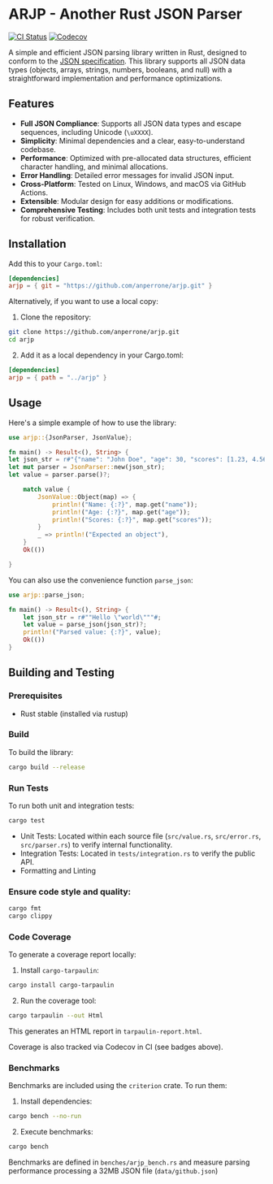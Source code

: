 # ARJP - Another Rust JSON Parser

[![CI Status](https://github.com/anperrone/arjp/actions/workflows/ci.yml/badge.svg)](https://github.com/anperrone/arjp/actions/workflows/ci.yml)
[![Codecov](https://codecov.io/gh/anperrone/arjp/branch/main/graph/badge.svg)](https://codecov.io/gh/anperrone/arjp)

A simple and efficient JSON parsing library written in Rust, designed to conform to the [JSON specification](https://www.json.org/). This library supports all JSON data types (objects, arrays, strings, numbers, booleans, and null) with a straightforward implementation and performance optimizations.

## Features

- **Full JSON Compliance**: Supports all JSON data types and escape sequences, including Unicode (`\uXXXX`).
- **Simplicity**: Minimal dependencies and a clear, easy-to-understand codebase.
- **Performance**: Optimized with pre-allocated data structures, efficient character handling, and minimal allocations.
- **Error Handling**: Detailed error messages for invalid JSON input.
- **Cross-Platform**: Tested on Linux, Windows, and macOS via GitHub Actions.
- **Extensible**: Modular design for easy additions or modifications.
- **Comprehensive Testing**: Includes both unit tests and integration tests for robust verification.

## Installation

Add this to your `Cargo.toml`:

```toml
[dependencies]
arjp = { git = "https://github.com/anperrone/arjp.git" }
```

Alternatively, if you want to use a local copy:

1. Clone the repository:

```bash
git clone https://github.com/anperrone/arjp.git
cd arjp
```

2. Add it as a local dependency in your Cargo.toml:

```toml
[dependencies]
arjp = { path = "../arjp" }
```

## Usage

Here's a simple example of how to use the library:

```rust
use arjp::{JsonParser, JsonValue};

fn main() -> Result<(), String> {
let json_str = r#"{"name": "John Doe", "age": 30, "scores": [1.23, 4.56]}"#;
let mut parser = JsonParser::new(json_str);
let value = parser.parse()?;

    match value {
        JsonValue::Object(map) => {
            println!("Name: {:?}", map.get("name"));
            println!("Age: {:?}", map.get("age"));
            println!("Scores: {:?}", map.get("scores"));
        }
        _ => println!("Expected an object"),
    }
    Ok(())

}
```

You can also use the convenience function `parse_json`:

```rust
use arjp::parse_json;

fn main() -> Result<(), String> {
    let json_str = r#""Hello \"world\"""#;
    let value = parse_json(json_str)?;
    println!("Parsed value: {:?}", value);
    Ok(())
}
```

## Building and Testing

### Prerequisites

- Rust stable (installed via rustup)

### Build

To build the library:

```bash
cargo build --release
```

### Run Tests

To run both unit and integration tests:

```bash
cargo test
```

- Unit Tests: Located within each source file (`src/value.rs`, `src/error.rs`, `src/parser.rs`) to verify internal functionality.
- Integration Tests: Located in `tests/integration.rs` to verify the public API.
- Formatting and Linting

### Ensure code style and quality:

```bash
cargo fmt
cargo clippy
```

### Code Coverage

To generate a coverage report locally:

1. Install `cargo-tarpaulin`:

```bash
cargo install cargo-tarpaulin
```

2. Run the coverage tool:

```bash
cargo tarpaulin --out Html
```

This generates an HTML report in `tarpaulin-report.html`.

Coverage is also tracked via Codecov in CI (see badges above).

### Benchmarks

Benchmarks are included using the `criterion` crate. To run them:

1. Install dependencies:

```bash
cargo bench --no-run
```

2. Execute benchmarks:

```bash
cargo bench
```

Benchmarks are defined in `benches/arjp_bench.rs` and measure parsing performance processing a 32MB JSON file (`data/github.json`)
